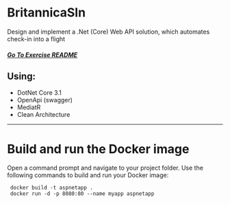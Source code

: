 # BritannicaSln
Design and implement a .Net (Core) Web API solution, which automates check-in into a flight

##### [Go To Exercise README](/Flight-Assessment.pdf)

## Using:
  - DotNet Core 3.1
  - OpenApi (swagger)
  - MediatR
  - Clean Architecture
___

# Build and run the Docker image
Open a command prompt and navigate to your project folder.
Use the following commands to build and run your Docker image:

```
 docker build -t aspnetapp .
 docker run -d -p 8080:80 --name myapp aspnetapp
 ```


  



